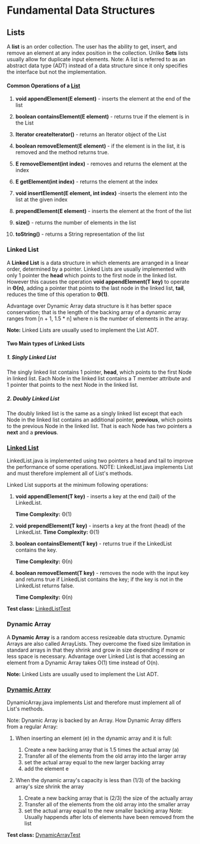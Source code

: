 # Fundamental Data Structures

## Lists

A **list** is an order collection. The user has the ability to get, insert, and remove an element at any index position 
in the collection. Unlike **Sets** lists usually allow for duplicate input elements. Note: A list is referred to as an
abstract data type (ADT) instead of a data structure since it only specifies the interface but not the implementation.

#### Common Operations of a [List](https://github.com/matthewddiaz/Data-Structures/blob/master/src/com/matthewddiaz/datastructures/list/List.java)

1) **void appendElement(E element)** - inserts the element at the end of the list

2) **boolean containsElement(E element)** - returns true if the element is in the List

3) **Iterator<E> createIterator()** - returns an Iterator object of the List

4) **boolean removeElement(E element)** - if the element is in the list, it is removed and the method returns true.

5) **E removeElement(int index)** - removes and returns the element at the index 

6) **E getElement(int index)** -  returns the element at the index

7) **void insertElement(E element, int index)** -inserts the element into the list at the given index

8) **prependElement(E element)** - inserts the element at the front of the list

9) **size()** - returns the number of elements in the list

10) **toString()** - returns a String representation of the list

### Linked List
A **Linked List** is a data structure in which elements are arranged in a linear order, determined by a pointer. 
Linked Lists are usually implemented with only  1 pointer the **head** which points to the first node in the linked list.
However this causes the operation **void appendElement(T key)** to operate in **Θ(n)**, adding a pointer that points to 
the last node in the linked list, **tail**, reduces the time of this operation to **Θ(1)**. 

Advantage over Dynamic Array data structure is it has better space conservation; that is the length of the backing array 
of a dynamic array ranges from [n + 1, 1.5 * n] where n is the number of elements in the array.

**Note:** Linked Lists are usually used to implement the List ADT.

#### Two Main types of Linked Lists

##### 1. Singly Linked List
The singly linked list contains 1 pointer, **head**, which points to the first Node in linked list. Each Node in the linked list contains 
a T member attribute and 1 pointer that points to the next Node in the linked list.
 
##### 2. Doubly Linked List
The doubly linked list is the same as a singly linked list except that each Node in the linked list contains an additional
pointer, **previous**, which points to the previous Node in the linked list. That is each Node has two pointers a **next** and
a **previous**.

### [Linked List](https://github.com/matthewddiaz/Data-Structures/blob/master/src/com/matthewddiaz/datastructures/linkedList/LinkedList.java)
LinkedList.java is implemented using two pointers a head and tail to improve the performance of some operations.
NOTE: LinkedList.java implements List and must therefore implement all of List's methods.

Linked List supports at the minimum following operations:

1) **void appendElement(T key)** - inserts a key at the end (tail) of the LinkedList.
    
    **Time Complexity:** Θ(1)

2) **void prependElement(T key)** - inserts a key at the front (head) of the LinkedList.
   **Time Complexity:** Θ(1)
   
3) **boolean containsElement(T key)** - returns true if the LinkedList contains the key.
   
   **Time Complexity:** Θ(n)

4) **boolean removeElement(T key)** - removes the node with the input key and returns true if LinkedList contains the key; 
if the key is not in the LinkedList returns false.
   
   **Time Complexity:** Θ(n)

**Test class:** [LinkedListTest](https://github.com/matthewddiaz/Data-Structures/blob/master/test/com/matthewddiaz/datastructures/list/linkedList/LinkedListTest.java)

### Dynamic Array
A **Dynamic Array** is a random access resizeable data structure. Dynamic Arrays are also called ArrayLists. They overcome the fixed size limitation
in standard arrays in that they shrink and grow in size depending if more or less space is necessary. Advantage over Linked List is that accessing an 
element from a Dynamic Array takes O(1) time instead of O(n).

**Note:** Linked Lists are usually used to implement the List ADT.

### [Dynamic Array](https://github.com/matthewddiaz/Data-Structures/blob/master/src/com/matthewddiaz/datastructures/list/DynamicArray.java)
DynamicArray.java implements List and therefore must implement all of List's methods.

Note: Dynamic Array is backed by an Array.
How Dynamic Array differs from a regular Array:

1) When inserting an element (e) in the dynamic array and it is full:
    1) Create a new backing array that is 1.5 times the actual array (a)
    2) Transfer all of the elements from the old array into the larger array
    3) set the actual array equal to the new larger backing array
    4) add the element e

2) When the dynamic array's capacity is less than (1/3) of the backing array's size shrink the array
    1) Create a new backing array that is (2/3) the size of the actually array
    2) Transfer all of the elements from the old array into the smaller array
    3) set the actual array equal to the new smaller backing array
    Note: Usually happends after lots of elements have been removed from the list 

**Test class:** [DynamicArrayTest](https://github.com/matthewddiaz/Data-Structures/blob/master/test/com/matthewddiaz/datastructures/list/dynamicArray/DyamicArrayTest.java)

